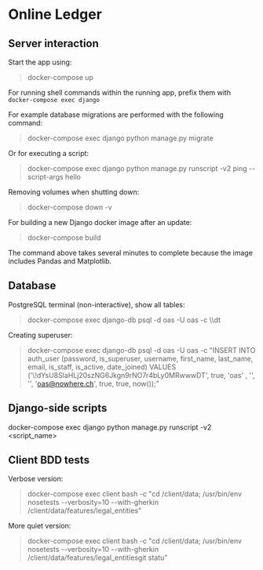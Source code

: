 Online Ledger
=============


Server interaction
------------------


Start the app using:
> docker-compose up

For running shell commands within the running app, prefix them with `docker-compose exec django`

For example database migrations are performed with the following command:
> docker-compose exec django python manage.py migrate

Or for executing a script:
> docker-compose exec django python manage.py runscript -v2 ping --script-args hello

Removing volumes when shutting down:
> docker-compose down -v

For building a new Django docker image after an update:
> docker-compose build

The command above takes several minutes to complete because the image includes Pandas and Matplotlib.

Database
--------
PostgreSQL terminal (non-interactive), show all tables:
> docker-compose exec django-db psql -d oas -U oas -c \\\\dt

Creating superuser:
> docker-compose exec django-db psql -d oas -U oas -c "INSERT INTO auth_user (password, is_superuser, username, first_name, last_name, email, is_staff, is_active, date_joined) VALUES ('\\!dYsU8SlaHLj20szNG6Jkgn9rNO7r4bLy0MRwwwDT', true, 'oas' , '', '', 'oas@nowhere.ch', true, true, now());"


Django-side scripts
-------------------
docker-compose exec django python manage.py runscript -v2 <script_name>


Client BDD tests
----------------

Verbose version:

> docker-compose exec client bash -c "cd /client/data; /usr/bin/env nosetests --verbosity=10 --with-gherkin /client/data/features/legal_entities"

More quiet version:

> docker-compose exec client bash -c "cd /client/data; /usr/bin/env nosetests --verbosity=10 --with-gherkin /client/data/features/legal_entitiesgit statu"

